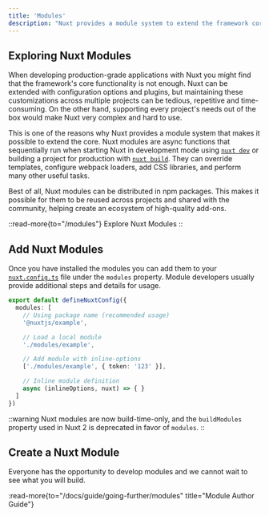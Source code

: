 ```yaml
---
title: 'Modules'
description: "Nuxt provides a module system to extend the framework core and simplify integrations."
---
```


## Exploring Nuxt Modules

When developing production-grade applications with Nuxt you might find that the framework's core functionality is not enough. Nuxt can be extended with configuration options and plugins, but maintaining these customizations across multiple projects can be tedious, repetitive and time-consuming. On the other hand, supporting every project's needs out of the box would make Nuxt very complex and hard to use.

This is one of the reasons why Nuxt provides a module system that makes it possible to extend the core. Nuxt modules are async functions that sequentially run when starting Nuxt in development mode using [`nuxt dev`](/docs/api/commands/dev) or building a project for production with [`nuxt build`](/docs/api/commands/build). They can override templates, configure webpack loaders, add CSS libraries, and perform many other useful tasks.

Best of all, Nuxt modules can be distributed in npm packages. This makes it possible for them to be reused across projects and shared with the community, helping create an ecosystem of high-quality add-ons.

::read-more{to="/modules"}
Explore Nuxt Modules
::

## Add Nuxt Modules

Once you have installed the modules you can add them to your [`nuxt.config.ts`](/docs/guide/directory-structure/nuxt-config) file under the `modules` property. Module developers usually provide additional steps and details for usage.

```ts twoslash [nuxt.config.ts]
export default defineNuxtConfig({
  modules: [
    // Using package name (recommended usage)
    '@nuxtjs/example',

    // Load a local module
    './modules/example',

    // Add module with inline-options
    ['./modules/example', { token: '123' }],

    // Inline module definition
    async (inlineOptions, nuxt) => { }
  ]
})
```

::warning
Nuxt modules are now build-time-only, and the `buildModules` property used in Nuxt 2 is deprecated in favor of `modules`.
::

## Create a Nuxt Module

Everyone has the opportunity to develop modules and we cannot wait to see what you will build.

:read-more{to="/docs/guide/going-further/modules" title="Module Author Guide"}
